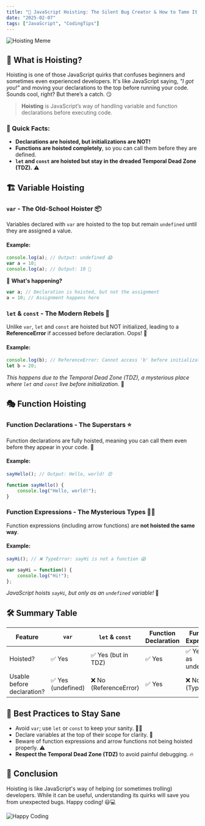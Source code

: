 ```yaml
---
title: "🚀 JavaScript Hoisting: The Silent Bug Creator & How to Tame It!"
date: "2025-02-07"
tags: ["JavaScript", "CodingTips"]
---
```


![Hoisting Meme](https://media.giphy.com/media/3o7abldj0b3rxrZUxW/giphy.gif)

## 🤔 What is Hoisting?

Hoisting is one of those JavaScript quirks that confuses beginners and sometimes even experienced developers. It's like JavaScript saying, _"I got you!"_ and moving your declarations to the top before running your code. Sounds cool, right? But there’s a catch. 😏

> **Hoisting** is JavaScript’s way of handling variable and function declarations before executing code.

### 📝 Quick Facts:
- **Declarations are hoisted, but initializations are NOT!**
- **Functions are hoisted completely**, so you can call them before they are defined.
- **`let` and `const` are hoisted but stay in the dreaded Temporal Dead Zone (TDZ).** ⚠️

## 🏗 Variable Hoisting

### `var` - The Old-School Hoister 📦
Variables declared with `var` are hoisted to the top but remain `undefined` until they are assigned a value.

#### Example:
```javascript
console.log(a); // Output: undefined 😱
var a = 10;
console.log(a); // Output: 10 🎉
```
🧐 **What's happening?**
```javascript
var a; // Declaration is hoisted, but not the assignment
a = 10; // Assignment happens here
```

### `let` & `const` - The Modern Rebels 💪
Unlike `var`, `let` and `const` are hoisted but NOT initialized, leading to a **ReferenceError** if accessed before declaration. Oops! 😬

#### Example:
```javascript
console.log(b); // ReferenceError: Cannot access 'b' before initialization 😵
let b = 20;
```
_This happens due to the Temporal Dead Zone (TDZ), a mysterious place where `let` and `const` live before initialization._ 👻

## 🎭 Function Hoisting
### Function Declarations - The Superstars ⭐
Function declarations are fully hoisted, meaning you can call them even before they appear in your code. 🚀

#### Example:
```javascript
sayHello(); // Output: Hello, world! 😍

function sayHello() {
    console.log("Hello, world!");
}
```

### Function Expressions - The Mysterious Types 🕵️‍♂️
Function expressions (including arrow functions) are **not hoisted the same way**.

#### Example:
```javascript
sayHi(); // ❌ TypeError: sayHi is not a function 😱

var sayHi = function() {
    console.log("Hi!");
};
```
_JavaScript hoists `sayHi`, but only as an `undefined` variable!_ 😬

## 🛠 Summary Table
| Feature  | `var` | `let` & `const` | Function Declaration | Function Expression |
|----------|------|----------------|---------------------|-------------------|
| Hoisted? | ✅ Yes | ✅ Yes (but in TDZ) | ✅ Yes | ✅ Yes (but as undefined) |
| Usable before declaration? | ✅ Yes (undefined) | ❌ No (ReferenceError) | ✅ Yes | ❌ No (TypeError) |

## 🤯 Best Practices to Stay Sane
- Avoid `var`; use `let` or `const` to keep your sanity. 🧘‍♂️
- Declare variables at the top of their scope for clarity. 📌
- Beware of function expressions and arrow functions not being hoisted properly. ⚠️
- **Respect the Temporal Dead Zone (TDZ)** to avoid painful debugging. 🔥

## 🎯 Conclusion
Hoisting is like JavaScript's way of helping (or sometimes trolling) developers. While it can be useful, understanding its quirks will save you from unexpected bugs. Happy coding! 😃💻

![Happy Coding](https://media.giphy.com/media/l0HlyLQsbvhciTTlO/giphy.gif)

